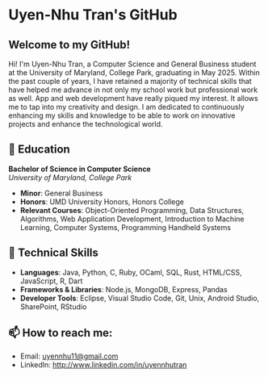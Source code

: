 # Uyen-Nhu Tran's GitHub

## Welcome to my GitHub!

Hi! I'm Uyen-Nhu Tran, a Computer Science and General Business student at the University of Maryland, College Park, graduating in May 2025. Within the past couple of years, I have retained a majority of technical skills that have helped me advance in not only my school work but professional work as well. App and web development have really piqued my interest. It allows me to tap into my creativity and design. I am dedicated to continuously enhancing my skills and knowledge to be able to work on innovative projects and enhance the technological world. 

## 🏫 Education
**Bachelor of Science in Computer Science**  
*University of Maryland, College Park*  
- **Minor**: General Business  
- **Honors**: UMD University Honors, Honors College  
- **Relevant Courses**: Object-Oriented Programming, Data Structures, Algorithms, Web Application Development, Introduction to Machine Learning, Computer Systems, Programming Handheld Systems

## 🔧 Technical Skills
- **Languages**: Java, Python, C, Ruby, OCaml, SQL, Rust, HTML/CSS, JavaScript, R, Dart  
- **Frameworks & Libraries**: Node.js, MongoDB, Express, Pandas  
- **Developer Tools**: Eclipse, Visual Studio Code, Git, Unix, Android Studio, SharePoint, RStudio

## 📫 How to reach me: 
- Email: uyennhu11@gmail.com
- LinkedIn: http://www.linkedin.com/in/uyennhutran

